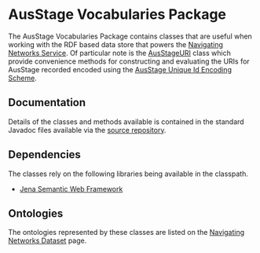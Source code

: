 # AusStage Vocabularies Package #

The AusStage Vocabularies Package contains classes that are useful when working with the RDF based data store that powers the [Navigating Networks Service](NetworkService.md). Of particular note is the [AusStageURI](http://aus-e-stage.googlecode.com/svn/trunk/vocabularies/docs/api/au/edu/ausstage/vocabularies/AusStageURI.html) class which provide convenience methods for constructing and evaluating the URIs for AusStage recorded encoded using the [AusStage Unique Id Encoding Scheme](RdfExportMoreInfo#AusStage_Unique_Id_Encoding_Scheme.md).

## Documentation ##

Details of the classes and methods available is contained in the standard Javadoc files available via the [source repository](http://aus-e-stage.googlecode.com/svn/trunk/vocabularies/docs/api/index.html).

## Dependencies ##

The classes rely on the following libraries being available in the classpath.

  * [Jena Semantic Web Framework](http://sourceforge.net/projects/jena/files/Jena/)

## Ontologies ##

The ontologies represented by these classes are listed on the [Navigating Networks Dataset](NavigatingNetworksDataset#RDF_Ontologies.md) page.